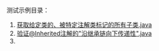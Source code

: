 测试示例目录：
1. [获取给定类的、被特定注解类标记的所有子类.java](./aop-features/src/main/java/org/example/commonTest/annotationTest/testInherited/MainTest.java)
2. [验证@Inherited注解的"沿继承链向下传递性".java](./aop-features/src/main/java/org/example/commonTest/annotationTest/testInherited/MainTest.java)
3. 